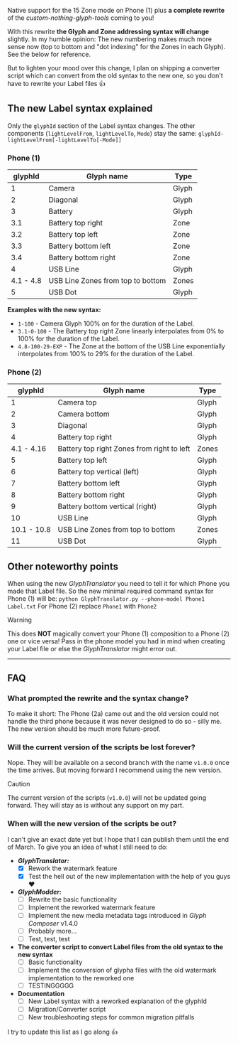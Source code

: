 Native support for the 15 Zone mode on Phone (1) plus **a complete rewrite** of the *custom-nothing-glyph-tools* coming to you!

With this rewrite **the Glyph and Zone addressing syntax will change** slightly. In my humble opinion: The new numbering makes much more sense now (top to bottom and "dot indexing" for the Zones in each Glyph). See the below for reference.

But to lighten your mood over this change, I plan on shipping a converter script which can convert from the old syntax to the new one, so you don't have to rewrite your Label files 👍

## The new Label syntax explained
Only the `glyphId` section of the Label syntax changes. The other components (`lightLevelFrom`, `lightLevelTo`, `Mode`) stay the same:
`glyphId-lightLevelFrom[-lightLevelTo[-Mode]]`

### Phone (1)
| glyphId   | Glyph name                        | Type  |
|-----------|-----------------------------------|-------|
| 1         | Camera                            | Glyph |
| 2         | Diagonal                          | Glyph |
| 3         | Battery                           | Glyph |
| 3.1       | Battery top right                 | Zone  |
| 3.2       | Battery top left                  | Zone  |
| 3.3       | Battery bottom left               | Zone  |
| 3.4       | Battery bottom right              | Zone  |
| 4         | USB Line                          | Glyph |
| 4.1 - 4.8 | USB Line Zones from top to bottom | Zones |
| 5         | USB Dot                           | Glyph |

**Examples with the new syntax:**
* `1-100` - Camera Glyph 100% on for the duration of the Label.
* `3.1-0-100` - The Battery top right Zone linearly interpolates from 0% to 100% for the duration of the Label.
* `4.8-100-29-EXP` - The Zone at the bottom of the USB Line exponentially interpolates from 100% to 29% for the duration of the Label.

### Phone (2)
| glyphId     | Glyph name                                 | Type  |
|-------------|--------------------------------------------|-------|
| 1           | Camera top                                 | Glyph |
| 2           | Camera bottom                              | Glyph |
| 3           | Diagonal                                   | Glyph |
| 4           | Battery top right                          | Glyph |
| 4.1 - 4.16  | Battery top right Zones from right to left | Zones |
| 5           | Battery top left                           | Glyph |
| 6           | Battery top vertical (left)                | Glyph |
| 7           | Battery bottom left                        | Glyph |
| 8           | Battery bottom right                       | Glyph |
| 9           | Battery bottom vertical (right)            | Glyph |
| 10          | USB Line                                   | Glyph |
| 10.1 - 10.8 | USB Line Zones from top to bottom          | Zones |
| 11          | USB Dot                                    | Glyph |

## Other noteworthy points
When using the new *GlyphTranslator* you need to tell it for which Phone you made that Label file.
So the new minimal required command syntax for Phone (1) will be: `python GlyphTranslator.py --phone-model Phone1 Label.txt`
For Phone (2) replace `Phone1` with `Phone2`

> [!WARNING]
> This does **NOT** magically convert your Phone (1) composition to a Phone (2) one or vice versa! Pass in the phone model you had in mind when creating your Label file or else the *GlyphTranslator* might error out.

***

## FAQ
### What prompted the rewrite and the syntax change?
To make it short: The Phone (2a) came out and the old version could not handle the third phone because it was never designed to do so - silly me.
The new version should be much more future-proof.

### Will the current version of the scripts be lost forever?
Nope. They will be available on a second branch with the name `v1.0.0` once the time arrives. But moving forward I recommend using the new version.

> [!CAUTION]
> The current version of the scripts (`v1.0.0`) will not be updated going forward.
> They will stay as is without any support on my part.

### When will the new version of the scripts be out?
I can't give an exact date yet but I hope that I can publish them until the end of March.
To give you an idea of what I still need to do:
* ***GlyphTranslator:***
  * [x] Rework the watermark feature
  * [x] Test the hell out of the new implementation with the help of you guys ❤️
* ***GlyphModder:***
  * [ ] Rewrite the basic functionality
  * [ ] Implement the reworked watermark feature
  * [ ] Implement the new media metadata tags introduced in *Glyph Composer* v1.4.0
  * [ ] Probably more...
  * [ ] Test, test, test
* **The converter script to convert Label files from the old syntax to the new syntax**
  * [ ] Basic functionality
  * [ ] Implement the conversion of glypha files with the old watermark implementation to the reworked one
  * [ ] TESTINGGGGG
* **Documentation**
  * [ ] New Label syntax with a reworked explanation of the glyphId
  * [ ] Migration/Converter script
  * [ ] New troubleshooting steps for common migration pitfalls
 
I try to update this list as I go along 👍
